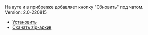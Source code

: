 На ауте и в прибрежке добавляет кнопку "Обновить" под чатом.
<br>
Version: 2.0-220815
* [Установить](https://raw.githubusercontent.com/MyRequiem/comfortablePlayingInGW/master/separatedScripts/AutRefreshLink/autRefreshLink.user.js)
* [Скачать zip-архив](https://raw.githubusercontent.com/MyRequiem/comfortablePlayingInGW/master/separatedScripts/AutRefreshLink/autRefreshLink.user.js.zip)
<br>
<br>
